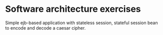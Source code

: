 # Software architecture exercises

Simple ejb-based application with stateless session, stateful session bean to encode and decode a caesar cipher.

